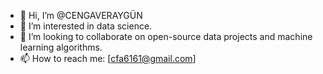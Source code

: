 - 👋 Hi, I’m @CENGAVERAYGÜN
- 👀 I’m interested in data science.
- 💞️ I’m looking to collaborate on open-source data projects and machine learning algorithms.
- 📫 How to reach me: [cfa6161@gmail.com]
  


<!---
CENGAVERFURKAN/CENGAVERFURKAN is a ✨ special ✨ repository because its `README.md` (this file) appears on your GitHub profile.
You can click the Preview link to take a look at your changes.
--->
